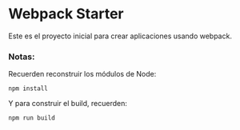 # Webpack Starter

Este es el proyecto inicial para crear aplicaciones usando webpack.

### Notas:
Recuerden reconstruir los módulos de Node:
```
npm install
```
Y para construir el build, recuerden:
```
npm run build
```